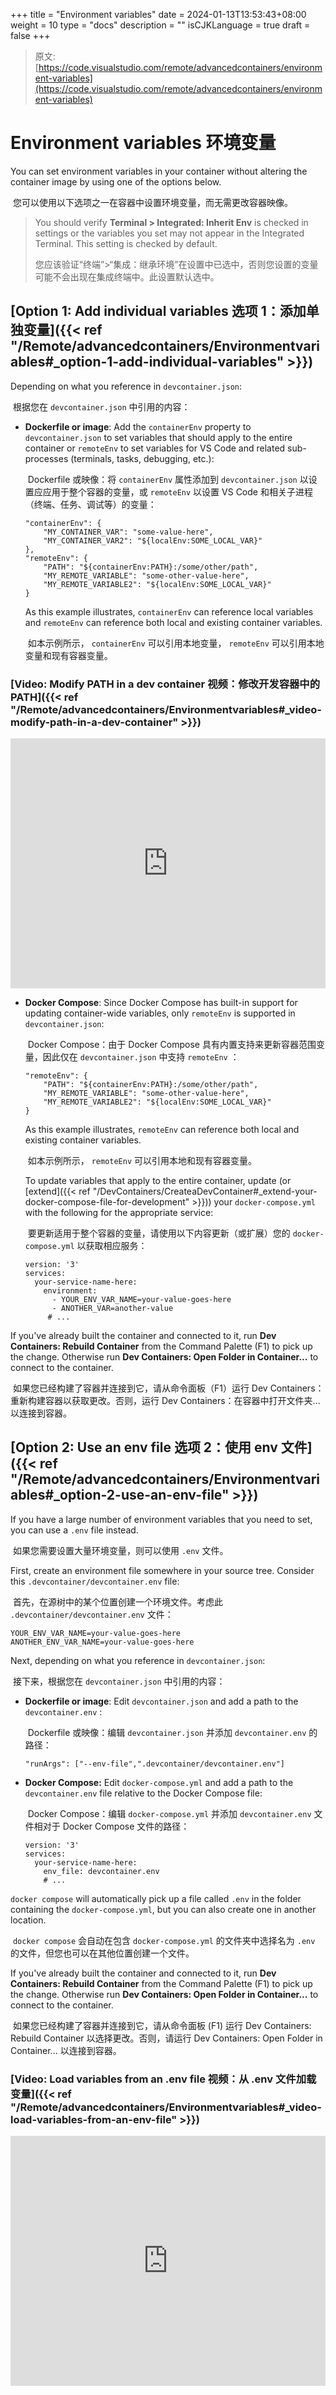 +++
title = "Environment variables"
date = 2024-01-13T13:53:43+08:00
weight = 10
type = "docs"
description = ""
isCJKLanguage = true
draft = false
+++

> 原文: [https://code.visualstudio.com/remote/advancedcontainers/environment-variables](https://code.visualstudio.com/remote/advancedcontainers/environment-variables)

# Environment variables 环境变量



You can set environment variables in your container without altering the container image by using one of the options below.

​​	您可以使用以下选项之一在容器中设置环境变量，而无需更改容器映像。

> You should verify **Terminal > Integrated: Inherit Env** is checked in settings or the variables you set may not appear in the Integrated Terminal. This setting is checked by default.
>
> ​​	您应该验证“终端”>“集成：继承环境”在设置中已选中，否则您设置的变量可能不会出现在集成终端中。此设置默认选中。

## [Option 1: Add individual variables 选项 1：添加单独变量]({{< ref "/Remote/advancedcontainers/Environmentvariables#_option-1-add-individual-variables" >}})

Depending on what you reference in `devcontainer.json`:

​​	根据您在 `devcontainer.json` 中引用的内容：

- **Dockerfile or image**: Add the `containerEnv` property to `devcontainer.json` to set variables that should apply to the entire container or `remoteEnv` to set variables for VS Code and related sub-processes (terminals, tasks, debugging, etc.):

  ​​	Dockerfile 或映像：将 `containerEnv` 属性添加到 `devcontainer.json` 以设置应应用于整个容器的变量，或 `remoteEnv` 以设置 VS Code 和相关子进程（终端、任务、调试等）的变量：

  ```
  "containerEnv": {
      "MY_CONTAINER_VAR": "some-value-here",
      "MY_CONTAINER_VAR2": "${localEnv:SOME_LOCAL_VAR}"
  },
  "remoteEnv": {
      "PATH": "${containerEnv:PATH}:/some/other/path",
      "MY_REMOTE_VARIABLE": "some-other-value-here",
      "MY_REMOTE_VARIABLE2": "${localEnv:SOME_LOCAL_VAR}"
  }
  ```

  As this example illustrates, `containerEnv` can reference local variables and `remoteEnv` can reference both local and existing container variables.

  ​​	如本示例所示， `containerEnv` 可以引用本地变量， `remoteEnv` 可以引用本地变量和现有容器变量。

### [Video: Modify PATH in a dev container 视频：修改开发容器中的 PATH]({{< ref "/Remote/advancedcontainers/Environmentvariables#_video-modify-path-in-a-dev-container" >}})

<iframe width="560" height="315" src="https://www.youtube.com/embed/vEb7hKlagAU" title="YouTube video player" frameborder="0" allow="accelerometer; autoplay; clipboard-write; encrypted-media; gyroscope; picture-in-picture" allowfullscreen="" style="box-sizing: border-box; font-family: &quot;Segoe UI&quot;, &quot;Helvetica Neue&quot;, Helvetica, Arial, sans-serif; width: 616.662px; max-width: 100%; height: 400px; color: rgb(36, 36, 36); font-size: 16px; font-style: normal; font-variant-ligatures: normal; font-variant-caps: normal; font-weight: 400; letter-spacing: normal; orphans: 2; text-align: start; text-indent: 0px; text-transform: none; widows: 2; word-spacing: 0px; -webkit-text-stroke-width: 0px; white-space: normal; background-color: rgb(255, 255, 255); text-decoration-thickness: initial; text-decoration-style: initial; text-decoration-color: initial;"></iframe>







- **Docker Compose**: Since Docker Compose has built-in support for updating container-wide variables, only `remoteEnv` is supported in `devcontainer.json`:

  ​​	Docker Compose：由于 Docker Compose 具有内置支持来更新容器范围变量，因此仅在 `devcontainer.json` 中支持 `remoteEnv` ：

  ```
  "remoteEnv": {
      "PATH": "${containerEnv:PATH}:/some/other/path",
      "MY_REMOTE_VARIABLE": "some-other-value-here",
      "MY_REMOTE_VARIABLE2": "${localEnv:SOME_LOCAL_VAR}"
  }
  ```

  As this example illustrates, `remoteEnv` can reference both local and existing container variables.

  ​​	如本示例所示， `remoteEnv` 可以引用本地和现有容器变量。

  To update variables that apply to the entire container, update (or [extend]({{< ref "/DevContainers/CreateaDevContainer#_extend-your-docker-compose-file-for-development" >}})) your `docker-compose.yml` with the following for the appropriate service:

  ​​	要更新适用于整个容器的变量，请使用以下内容更新（或扩展）您的 `docker-compose.yml` 以获取相应服务：

  ```
  version: '3'
  services:
    your-service-name-here:
      environment:
        - YOUR_ENV_VAR_NAME=your-value-goes-here
        - ANOTHER_VAR=another-value
       # ...
  ```

If you've already built the container and connected to it, run **Dev Containers: Rebuild Container** from the Command Palette (F1) to pick up the change. Otherwise run **Dev Containers: Open Folder in Container...** to connect to the container.

​​	如果您已经构建了容器并连接到它，请从命令面板（F1）运行 Dev Containers：重新构建容器以获取更改。否则，运行 Dev Containers：在容器中打开文件夹... 以连接到容器。

## [Option 2: Use an env file 选项 2：使用 env 文件]({{< ref "/Remote/advancedcontainers/Environmentvariables#_option-2-use-an-env-file" >}})

If you have a large number of environment variables that you need to set, you can use a `.env` file instead.

​​	如果您需要设置大量环境变量，则可以使用 `.env` 文件。

First, create an environment file somewhere in your source tree. Consider this `.devcontainer/devcontainer.env` file:

​​	首先，在源树中的某个位置创建一个环境文件。考虑此 `.devcontainer/devcontainer.env` 文件：

```
YOUR_ENV_VAR_NAME=your-value-goes-here
ANOTHER_ENV_VAR_NAME=your-value-goes-here
```

Next, depending on what you reference in `devcontainer.json`:

​​	接下来，根据您在 `devcontainer.json` 中引用的内容：

- **Dockerfile or image**: Edit `devcontainer.json` and add a path to the `devcontainer.env` :

  ​​	Dockerfile 或映像：编辑 `devcontainer.json` 并添加 `devcontainer.env` 的路径：

  ```
  "runArgs": ["--env-file",".devcontainer/devcontainer.env"]
  ```

- **Docker Compose:** Edit `docker-compose.yml` and add a path to the `devcontainer.env` file relative to the Docker Compose file:

  ​​	Docker Compose：编辑 `docker-compose.yml` 并添加 `devcontainer.env` 文件相对于 Docker Compose 文件的路径：

  ```
  version: '3'
  services:
    your-service-name-here:
      env_file: devcontainer.env
      # ...
  ```

`docker compose` will automatically pick up a file called `.env` in the folder containing the `docker-compose.yml`, but you can also create one in another location.

​​	 `docker compose` 会自动在包含 `docker-compose.yml` 的文件夹中选择名为 `.env` 的文件，但您也可以在其他位置创建一个文件。

If you've already built the container and connected to it, run **Dev Containers: Rebuild Container** from the Command Palette (F1) to pick up the change. Otherwise run **Dev Containers: Open Folder in Container...** to connect to the container.

​​	如果您已经构建了容器并连接到它，请从命令面板 (F1) 运行 Dev Containers: Rebuild Container 以选择更改。否则，请运行 Dev Containers: Open Folder in Container... 以连接到容器。

### [Video: Load variables from an .env file 视频：从 .env 文件加载变量]({{< ref "/Remote/advancedcontainers/Environmentvariables#_video-load-variables-from-an-env-file" >}})

<iframe width="560" height="315" src="https://www.youtube.com/embed/qTU7w3bWrOk" title="YouTube video player" frameborder="0" allow="accelerometer; autoplay; clipboard-write; encrypted-media; gyroscope; picture-in-picture" allowfullscreen="" style="box-sizing: border-box; font-family: &quot;Segoe UI&quot;, &quot;Helvetica Neue&quot;, Helvetica, Arial, sans-serif; width: 616.662px; max-width: 100%; height: 400px; color: rgb(36, 36, 36); font-size: 16px; font-style: normal; font-variant-ligatures: normal; font-variant-caps: normal; font-weight: 400; letter-spacing: normal; orphans: 2; text-align: start; text-indent: 0px; text-transform: none; widows: 2; word-spacing: 0px; -webkit-text-stroke-width: 0px; white-space: normal; background-color: rgb(255, 255, 255); text-decoration-thickness: initial; text-decoration-style: initial; text-decoration-color: initial;"></iframe>



